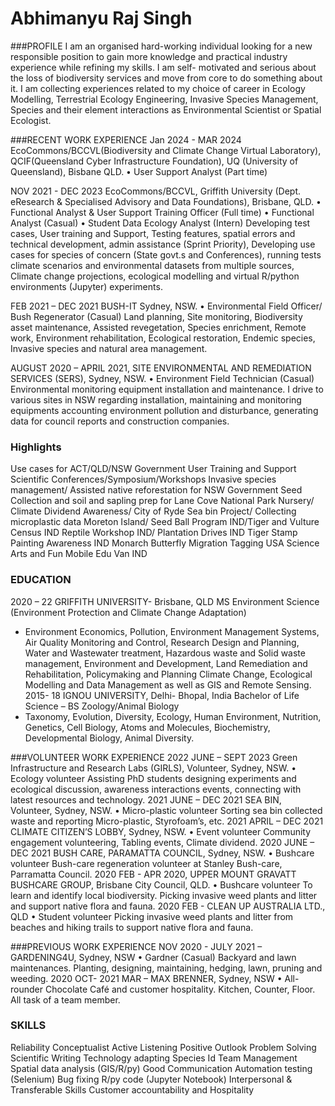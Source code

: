 # Abhimanyu Raj Singh

###PROFILE
I am an organised hard-working individual looking for a new responsible position to gain more knowledge and practical industry experience while refining my skills. I am self- motivated and serious about the loss of biodiversity services and move from core to do something about it.
I am collecting experiences related to my choice of career in Ecology Modelling, Terrestrial Ecology Engineering, Invasive Species Management, Species and their element interactions as Environmental Scientist or Spatial Ecologist.

###RECENT WORK EXPERIENCE
Jan 2024 - MAR 2024
EcoCommons/BCCVL(Biodiversity and Climate Change Virtual Laboratory), QCIF(Queensland Cyber Infrastructure Foundation), UQ (University of Queensland), Bisbane QLD. 
• User Support Analyst (Part time)

NOV 2021 - DEC 2023 
EcoCommons/BCCVL, Griffith University (Dept. eResearch & Specialised Advisory and Data Foundations), Brisbane, QLD.
• Functional Analyst & User Support Training Officer (Full time)
• Functional Analyst (Casual)
• Student Data Ecology Analyst (Intern)
Developing test cases, User training and Support, Testing features, spatial errors and technical development, admin assistance (Sprint Priority), Developing use cases for species of concern (State govt.s and Conferences), running tests climate scenarios and environmental datasets from multiple sources, Climate change projections, ecological modelling and virtual R/python environments (Jupyter) experiments. 

FEB 2021 – DEC 2021 
BUSH-IT Sydney, NSW.
• Environmental Field Officer/ Bush Regenerator (Casual)
Land planning, Site monitoring, Biodiversity asset maintenance, Assisted revegetation, Species enrichment, Remote work, Environment rehabilitation, Ecological restoration, Endemic species, Invasive species and natural area management.

AUGUST 2020 – APRIL 2021, 
SITE ENVIRONMENTAL AND REMEDIATION SERVICES (SERS), Sydney, NSW.
• Environment Field Technician (Casual)
Environmental monitoring equipment installation and maintenance. I drive to various sites in NSW regarding installation, maintaining and monitoring equipments accounting environment pollution and disturbance, generating data for council reports and construction companies.

### Highlights
Use cases for ACT/QLD/NSW Government User Training and Support Scientific Conferences/Symposium/Workshops Invasive species management/ Assisted native reforestation for NSW Government Seed Collection and soil and sapling prep for Lane Cove National Park Nursery/ Climate Dividend Awareness/ City of Ryde Sea bin Project/ Collecting microplastic data Moreton Island/ Seed Ball Program IND/Tiger and Vulture Census IND Reptile Workshop IND/ Plantation Drives IND
Tiger Stamp Painting Awareness IND
Monarch Butterfly Migration Tagging USA 
Science Arts and Fun Mobile Edu Van IND

### EDUCATION
2020 – 22 GRIFFITH UNIVERSITY- Brisbane, QLD
MS Environment Science (Environment Protection and Climate Change Adaptation)
- Environment Economics, Pollution, Environment Management Systems, Air Quality Monitoring and Control, Research Design and Planning, Water and Wastewater treatment, Hazardous waste and Solid waste management, Environment and Development, Land Remediation and Rehabilitation, Policymaking and Planning Climate Change, Ecological Modelling and Data Management as well as GIS and Remote Sensing.
2015- 18 IGNOU UNIVERSITY, Delhi- Bhopal, India
Bachelor of Life Science – BS Zoology/Animal Biology
- Taxonomy, Evolution, Diversity, Ecology, Human Environment, Nutrition,
Genetics, Cell Biology, Atoms and Molecules, Biochemistry,
Developmental Biology, Animal Diversity.

###VOLUNTEER WORK EXPERIENCE
2022 JUNE – SEPT 2023 Green Infrastructure and Research Labs (GIRLS), Volunteer, Sydney, NSW.
• Ecology volunteer
Assisting PhD students designing experiments and ecological discussion, awareness interactions events, connecting with latest resources and technology. 2021 JUNE – DEC 2021 SEA BIN, Volunteer, Sydney, NSW.
• Micro-plastic volunteer
Sorting sea bin collected waste and reporting Micro-plastic, Styrofoam’s, etc. 2021 APRIL – DEC 2021 CLIMATE CITIZEN’S LOBBY, Sydney, NSW.
• Event volunteer
Community engagement volunteering, Tabling events, Climate dividend.
2020 JUNE – DEC 2021 BUSH CARE, PARAMATTA COUNCIL, Sydney, NSW.
• Bushcare volunteer
Bush-care regeneration volunteer at Stanley Bush-care, Parramatta Council.
2020 FEB - APR 2020, UPPER MOUNT GRAVATT BUSHCARE GROUP, Brisbane City Council, QLD.
• Bushcare volunteer
To learn and identify local biodiversity. Picking invasive weed plants and litter and support native flora and fauna.
2020 FEB - CLEAN UP AUSTRALIA LTD., QLD
• Student volunteer
Picking invasive weed plants and litter from beaches and hiking trails to support native flora and fauna.

###PREVIOUS WORK EXPERIENCE
NOV 2020 - JULY 2021 – GARDENING4U, Sydney, NSW
• Gardner (Casual)
Backyard and lawn maintenances. Planting, designing, maintaining, hedging, lawn, pruning and weeding.
2020 OCT- 2021 MAR – MAX BRENNER, Sydney, NSW
• All-rounder
Chocolate Café and customer hospitality. Kitchen, Counter, Floor. All task of a team member.

### SKILLS
Reliability
Conceptualist
Active Listening
Positive Outlook
Problem Solving
Scientific Writing
Technology adapting 
Species Id 
Team Management
Spatial data analysis (GIS/R/py)
Good Communication 
Automation testing (Selenium)
Bug fixing R/py code (Jupyter Notebook) 
Interpersonal & Transferable Skills
Customer accountability and Hospitality
